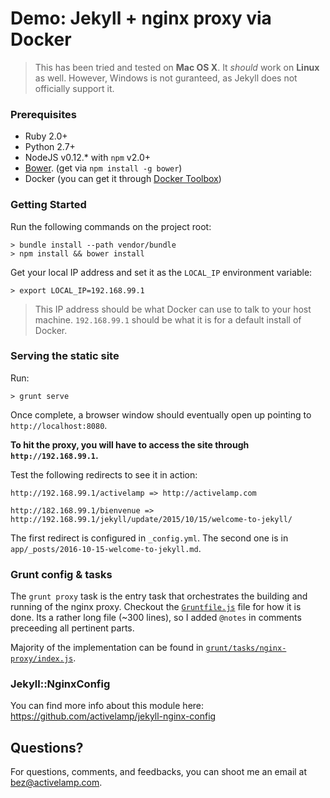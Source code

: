 # Demo: Jekyll + nginx proxy via Docker

> This has been tried and tested on __Mac OS X__. It _should_ work on __Linux__ as well. However, Windows is not guranteed, as Jekyll does not 
officially support it.

### Prerequisites

* Ruby 2.0+
* Python 2.7+
* NodeJS v0.12.* with `npm` v2.0+
* [Bower](http://bower.io/). (get via `npm install -g bower`)
* Docker (you can get it through [Docker Toolbox](https://www.docker.com/toolbox))

### Getting Started

Run the following commands on the project root:

```
> bundle install --path vendor/bundle
> npm install && bower install
```

Get your local IP address and set it as the `LOCAL_IP` environment variable:

```
> export LOCAL_IP=192.168.99.1
```

> This IP address should be what Docker can use to talk to your host machine. `192.168.99.1` should be what it is for a default
install of Docker.

### Serving the static site

Run:

```
> grunt serve
```

Once complete, a browser window should eventually open up pointing to `http://localhost:8080`. 

__To hit the proxy, you will have to access the site through `http://192.168.99.1`.__

Test the following redirects to see it in action:

`http://192.168.99.1/activelamp => http://activelamp.com`

`http://182.168.99.1/bienvenue => http://192.168.99.1/jekyll/update/2015/10/15/welcome-to-jekyll/` 

The first redirect is configured in `_config.yml`. The second one is in `app/_posts/2016-10-15-welcome-to-jekyll.md`.

### Grunt config & tasks

The `grunt proxy` task is the entry task that orchestrates the building and running of the nginx proxy.  Checkout 
the [`Gruntfile.js`](https://github.com/bezhermoso/jekyll-nginx-proxy-with-docker-demo/blob/master/Gruntfile.js) file for how it is done. Its a rather long file (~300 lines), so I added `@notes` in comments preceeding all pertinent parts.

Majority of the implementation can be found in [`grunt/tasks/nginx-proxy/index.js`](https://github.com/bezhermoso/jekyll-nginx-proxy-with-docker-demo/blob/master/grunt/tasks/nginx-proxy/index.js).

### Jekyll::NginxConfig

You can find more info about this module here: https://github.com/activelamp/jekyll-nginx-config


## Questions?

For questions, comments, and feedbacks, you can shoot me an email at [bez@activelamp.com](mailto:bez@activelamp.com).
